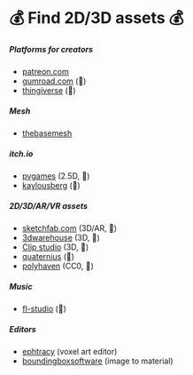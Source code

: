# 💰 Find 2D/3D assets 💰

<div class="row row-cols-md-2 mt-3"><div>

##### Platforms for creators

* [patreon.com](https://www.patreon.com/home)
* [gumroad.com](https://gumroad.com/) (👻)
* [thingiverse](https://www.thingiverse.com/) (👻)

##### Mesh

* [thebasemesh](https://thebasemesh.com/)

##### itch.io

* [pvgames](https://pvgames.itch.io/) (2.5D, 🚀)
* [kaylousberg](https://kaylousberg.itch.io/) (👻)
</div><div>

##### 2D/3D/AR/VR assets

* [sketchfab.com](https://sketchfab.com/) (3D/AR, 👻)
* [3dwarehouse](https://3dwarehouse.sketchup.com/) (3D, 👻)
* [Clip studio](https://assets.clip-studio.com/en-us/) (3D, 👻)
* [quaternius](https://quaternius.com/index.html) (👻)
* [polyhaven](https://polyhaven.com/) (CC0, 👻)


##### Music

* [fl-studio](https://www.image-line.com/fl-studio/) (👻)

##### Editors

* [ephtracy](https://ephtracy.github.io/) (voxel art editor)
* [boundingboxsoftware](https://boundingboxsoftware.com/materialize/) (image to material)
</div></div>